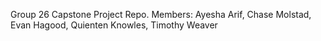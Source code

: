 Group 26 Capstone Project Repo.
Members: Ayesha Arif, Chase Molstad, Evan Hagood, Quienten Knowles, Timothy Weaver
